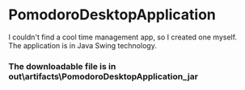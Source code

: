 # PomodoroDesktopApplication
I couldn't find a cool time management app, so I created one myself. <br>
The application is in Java Swing technology. <br>
### The downloadable file is in out\artifacts\PomodoroDesktopApplication_jar